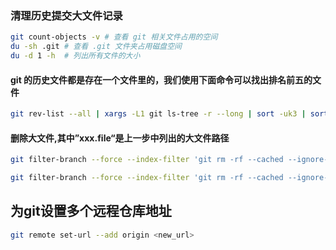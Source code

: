 ### 清理历史提交大文件记录

```sh
git count-objects -v # 查看 git 相关文件占用的空间
du -sh .git # 查看 .git 文件夹占用磁盘空间
du -d 1 -h  # 列出所有文件的大小
```

#### git 的历史文件都是存在一个文件里的，我们使用下面命令可以找出排名前五的文件

```sh
git rev-list --all | xargs -L1 git ls-tree -r --long | sort -uk3 | sort -rnk4 | head -10
```

#### 删除大文件,其中”xxx.file“是上一步中列出的大文件路径

```sh
git filter-branch --force --index-filter 'git rm -rf --cached --ignore-unmatch xxx.file' --prune-empty --tag-name-filter cat -- --all

git filter-branch --force --index-filter 'git rm -rf --cached --ignore-unmatch build-cache.tar.gz' --prune-empty --tag-name-filter cat -- --all
```

## 为git设置多个远程仓库地址

```sh
git remote set-url --add origin <new_url>
```
